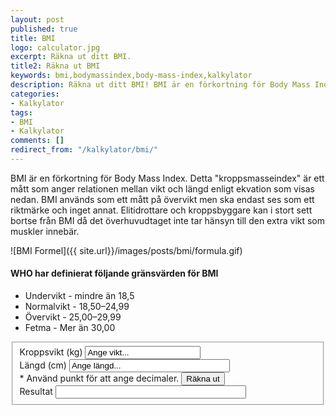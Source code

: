 ```yaml
---
layout: post
published: true
title: BMI
logo: calculator.jpg
excerpt: Räkna ut ditt BMI.
title2: Räkna ut BMI
keywords: bmi,bodymassindex,body-mass-index,kalkylator
description: Räkna ut ditt BMI! BMI är en förkortning för Body Mass Index. Detta kroppsmasseindex är ett mått som anger relationen mellan vikt och längd enligt en ekvation.
categories:
- Kalkylator
tags:
- BMI
- Kalkylator
comments: []
redirect_from: "/kalkylator/bmi/"
---
```

<p class="lead">
BMI är en förkortning för Body Mass Index. Detta "kroppsmasseindex" är ett mått som anger relationen mellan vikt och längd enligt ekvation som visas nedan. BMI används som ett mått på övervikt men ska endast ses som ett riktmärke och inget annat. Elitidrottare och kroppsbyggare kan i stort sett bortse från BMI då det överhuvudtaget inte tar hänsyn till den extra vikt som muskler innebär.
</p>

![BMI Formel]({{ site.url}}/images/posts/bmi/formula.gif)

#### WHO har definierat följande gränsvärden för BMI
*  Undervikt - mindre än 18,5
*  Normalvikt - 18,50–24,99
*  Övervikt - 25,00–29,99
*  Fetma -  Mer än 30,00

<div id="contact-form">
<form>
	<fieldset>
	  <div class="half">
		  <label for="weight">Kroppsvikt (kg)</label>
		  <input id="weight" name="weight" type="text" onfocus="if (this.value == 'Ange vikt...') { this.value = ''; }" onblur="if(this.value == '') { this.value = 'Ange vikt...'; }" value="Ange vikt..." size="20"/>
	  </div>
	  <div class="half pull-right">
		  <label for="length">Längd (cm)</label>
		  <input id="length" name="length" type="text" onfocus="if (this.value == 'Ange längd...') { this.value = ''; }" onblur="if(this.value == '') { this.value = 'Ange längd...'; }" value="Ange längd..." size="29"/>
	  </div>
 	  <div class="half">
 		  <label for="trigger"><span class="required">* Använd punkt för att ange decimaler.</span></label>
 		  <input id="trigger" onclick="calculate()" name="trigger" type="button" value="Räkna ut" />
 	  </div>
 	  <div class="half pull-right">
		  <label for="result">Resultat</label>
		  <input id="BMI" name="BMI" readonly="readonly" type="text" size="35"/>
	  </div>
	  </fieldset>
	</form>
</div>


<script type="text/javascript">
  function calculate() {
	  var weight = document.getElementById("weight").value;
	  var length = document.getElementById("length").value;

	  	var result = weight / (length * length) * 10000;
	  	if (isNaN(result)) {
			document.getElementById("BMI").value = 'Fel';
	  	} else {
		   	document.getElementById("BMI").value = Math.round(result*10)/10;
	  	}
	}
</script>

